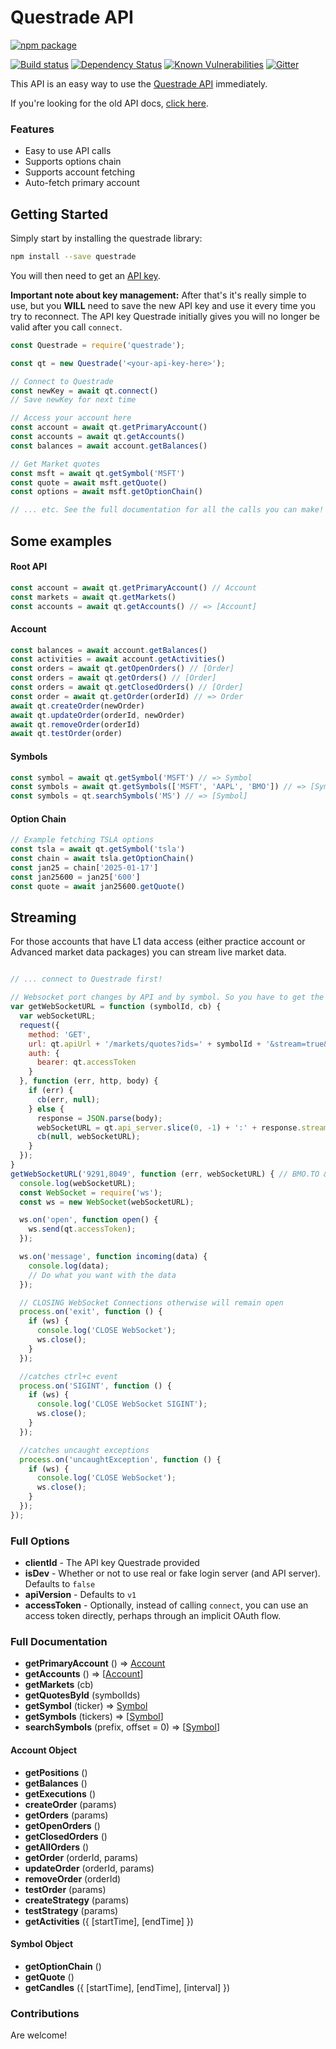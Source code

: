 Questrade API
=============

[![npm package](https://nodei.co/npm/questrade.png?downloads=true&downloadRank=true&stars=true)](https://nodei.co/npm/questrade/)

[![Build status](https://img.shields.io/travis/leanderlee/questrade.svg?style=flat-square)](https://travis-ci.org/leanderlee/questrade)
[![Dependency Status](https://img.shields.io/david/leanderlee/questrade.svg?style=flat-square)](https://david-dm.org/leanderlee/questrade)
[![Known Vulnerabilities](https://snyk.io/test/npm/questrade/badge.svg?style=flat-square)](https://snyk.io/test/npm/questrade)
[![Gitter](https://img.shields.io/badge/gitter-join_chat-blue.svg?style=flat-square)](https://gitter.im/leanderlee/questrade?utm_source=badge)


This API is an easy way to use the [Questrade API](www.questrade.com/api/documentation/getting-started) immediately.

If you're looking for the old API docs, [click here](README-v1.md).

### Features

- Easy to use API calls
- Supports options chain
- Supports account fetching
- Auto-fetch primary account

## Getting Started

Simply start by installing the questrade library:

```bash
npm install --save questrade
```

You will then need to get an [API key](https://login.questrade.com/APIAccess/userapps.aspx).

**Important note about key management:**
After that's it's really simple to use, but you **WILL** need to save the new API key and use it every time you try to reconnect. The API key Questrade initially gives you will no longer be valid after you call `connect`.

```js
const Questrade = require('questrade');

const qt = new Questrade('<your-api-key-here>');

// Connect to Questrade
const newKey = await qt.connect()
// Save newKey for next time

// Access your account here
const account = await qt.getPrimaryAccount()
const accounts = await qt.getAccounts()
const balances = await account.getBalances()

// Get Market quotes
const msft = await qt.getSymbol('MSFT')
const quote = await msft.getQuote()
const options = await msft.getOptionChain()

// ... etc. See the full documentation for all the calls you can make!
```

## Some examples

#### Root API
```js
const account = await qt.getPrimaryAccount() // Account
const markets = await qt.getMarkets()
const accounts = await qt.getAccounts() // => [Account]
```

#### Account
```js
const balances = await account.getBalances()
const activities = await account.getActivities()
const orders = await qt.getOpenOrders() // [Order]
const orders = await qt.getOrders() // [Order]
const orders = await qt.getClosedOrders() // [Order]
const order = await qt.getOrder(orderId) // => Order
await qt.createOrder(newOrder)
await qt.updateOrder(orderId, newOrder)
await qt.removeOrder(orderId)
await qt.testOrder(order)
```

#### Symbols
```js
const symbol = await qt.getSymbol('MSFT') // => Symbol
const symbols = await qt.getSymbols(['MSFT', 'AAPL', 'BMO']) // => [Symbol]
const symbols = qt.searchSymbols('MS') // => [Symbol]
```

#### Option Chain
```js
// Example fetching TSLA options
const tsla = await qt.getSymbol('tsla')
const chain = await tsla.getOptionChain()
const jan25 = chain['2025-01-17']
const jan25600 = jan25['600']
const quote = await jan25600.getQuote()
```


## Streaming

For those accounts that have L1 data access (either practice account or Advanced market data packages) you can stream live market data.

```js

// ... connect to Questrade first!

// Websocket port changes by API and by symbol. So you have to get the port every time you need different data stream
var getWebSocketURL = function (symbolId, cb) {
  var webSocketURL;
  request({
    method: 'GET',
    url: qt.apiUrl + '/markets/quotes?ids=' + symbolId + '&stream=true&mode=WebSocket',
    auth: {
      bearer: qt.accessToken
    }
  }, function (err, http, body) {
    if (err) {
      cb(err, null);
    } else {
      response = JSON.parse(body);
      webSocketURL = qt.api_server.slice(0, -1) + ':' + response.streamPort + '/' + qt.apiVersion + '/markets/quotes?ids=' + symbolId + 'stream=true&mode=WebSocket';
      cb(null, webSocketURL);
    }
  });
}
getWebSocketURL('9291,8049', function (err, webSocketURL) { // BMO.TO & AAPL
  console.log(webSocketURL);
  const WebSocket = require('ws');
  const ws = new WebSocket(webSocketURL);

  ws.on('open', function open() {
    ws.send(qt.accessToken);
  });

  ws.on('message', function incoming(data) {
    console.log(data);
    // Do what you want with the data
  });

  // CLOSING WebSocket Connections otherwise will remain open
  process.on('exit', function () {
    if (ws) {
      console.log('CLOSE WebSocket');
      ws.close();
    }
  });

  //catches ctrl+c event
  process.on('SIGINT', function () {
    if (ws) {
      console.log('CLOSE WebSocket SIGINT');
      ws.close();
    }
  });

  //catches uncaught exceptions
  process.on('uncaughtException', function () {
    if (ws) {
      console.log('CLOSE WebSocket');
      ws.close();
    }
  });
});
```


### Full Options

- **clientId** - The API key Questrade provided
- **isDev** - Whether or not to use real or fake login server (and API server). Defaults to `false`
- **apiVersion** - Defaults to `v1`
- **accessToken** - Optionally, instead of calling `connect`, you can use an access token directly, perhaps through an implicit OAuth flow.


### Full Documentation

- **getPrimaryAccount** () => [Account](#account-object)
- **getAccounts** () => [[Account](#account-object)]
- **getMarkets** (cb)
- **getQuotesById** (symbolIds)
- **getSymbol** (ticker) => [Symbol](#symbol-object)
- **getSymbols** (tickers) => [[Symbol](#symbol-object)]
- **searchSymbols** (prefix, offset = 0) => [[Symbol](#symbol-object)]

#### Account Object
- **getPositions** ()
- **getBalances** ()
- **getExecutions** ()
- **createOrder** (params)
- **getOrders** (params)
- **getOpenOrders** ()
- **getClosedOrders** ()
- **getAllOrders** ()
- **getOrder** (orderId, params)
- **updateOrder** (orderId, params)
- **removeOrder** (orderId)
- **testOrder** (params)
- **createStrategy** (params)
- **testStrategy** (params)
- **getActivities** ({ [startTime], [endTime] })

#### Symbol Object
- **getOptionChain** ()
- **getQuote** ()
- **getCandles** ({ [startTime], [endTime], [interval] })

### Contributions
Are welcome!
